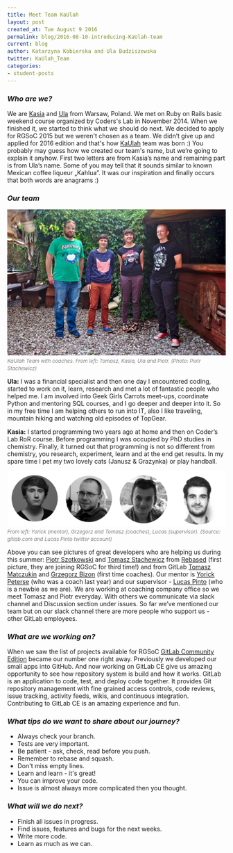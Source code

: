 ```yaml
---
title: Meet Team KaUlah
layout: post
created_at: Tue August 9 2016
permalink: blog/2016-08-10-introducing-KaUlah-team
current: blog
author: Katarzyna Kobierska and Ula Budziszewska
twitter: KaUlah_Team
categories:
- student-posts
---
```


### *Who are we?*

We are [Kasia](https://twitter.com/kradydal) and [Ula](https://twitter.com/KaUlah_Team) from Warsaw, Poland. We met on Ruby on Rails basic weekend course organized by Coders's Lab in November 2014.
When we finished it, we started to think what we should do next. We decided to apply for RGSoC 2015 but we weren't chosen as a team. We didn’t give up and applied for 2016 edition and that's how [KaUlah](https://twitter.com/KaUlah_Team) team was born :)
You probably may guess how we created our team's name, but we’re going to explain it anyhow. First two letters are from Kasia’s name and remaining part is from Ula’s name. Some of you may tell that it sounds similar to known Mexican coffee liqueur „Kahlua”. It was our inspiration and finally occurs that both words are anagrams :)

### *Our team*

![KaUlah Team](/img/blog/2016/kaulah-team-with-coaches.jpg)
<span><font color="grey"><small><i>KaUlah Team with coaches. From left: Tomasz, Kasia, Ula and Piotr. (Photo: Piotr Stachewicz) </i></small></font></span>

**Ula:** I was a financial specialist and then one day I encountered coding, started to work on it, learn, research and met  a lot of fantastic people who helped me.
I am involved into Geek Girls Carrots meet-ups, coordinate Python and mentoring SQL courses, and I go deeper and deeper into it. So in my free time I am helping others to run into IT, also I like traveling, mountain hiking and watching old episodes of TopGear.

**Kasia:** I started programming two years ago at home and then on Coder’s Lab RoR course. Before programming I was occupied by PhD studies in chemistry. Finally, it turned out that programming is not so different from chemistry, you research, experiment, learn and at the end get results.
In my spare time I pet my two lovely cats (Janusz & Grazynka) or play handball.

![Gitlab Team](/img/blog/2016/kaulah-gitlab-team.jpg)
<span><font color="grey"><small><i>From left: Yorick (mentor), Grzegorz and Tomasz (coaches), Lucas (supervisor). (Source: gitlab.com and Lucas Pinto twitter account)</i></small></font></span>

Above you can see pictures of great developers who are helping us during this summer: [Piotr Szotkowski](https://twitter.com/chastell) and [Tomasz Stachewicz](https://twitter.com/_tomash) from [Rebased](https://rebased.pl/) (first picture, they are joining RGSoC for third time!) and from GitLab [Tomasz Matczukin](https://twitter.com/TomaszMaczukin) and [Grzegorz Bizon](https://twitter.com/GrzegorzBizon) (first time coaches). Our mentor is [Yorick Peterse](https://twitter.com/YorickPeterse) (who was a coach last year) and our supervisor - [Lucas Pinto](https://twitter.com/medk_) (who is a newbie as we are).
We are working at coaching company office so we meet Tomasz and Piotr everyday. With others we communicate via slack channel and Discussion section under issues.
So far we’ve mentioned our team but on our slack channel there are more people who support us - other GitLab employees.

### *What are we working on?*

When we saw the list of projects available for RGSoC [GitLab Community Edition](https://about.gitlab.com/) became our number one right away. Previously we developed our small apps into GitHub. And now working on GitLab CE give us amazing opportunity to see how repository system is build and how it works. GitLab is an application to code, test, and deploy code together. It provides Git repository management with fine grained access controls, code reviews, issue tracking, activity feeds, wikis, and continuous integration. Contributing to GitLab CE is an amazing experience and fun.

### *What tips do we want to share about our journey?*

- Always check your branch.
- Tests are very important.
- Be patient - ask, check, read before you push.
- Remember to rebase and squash.
- Don't miss empty lines.
- Learn and learn - it's great!
- You can improve your code.
- Issue is almost always more complicated then you thought.

### *What will we do next?*

- Finish all issues in progress.
- Find issues, features and bugs for the next weeks.
- Write more code.
- Learn as much as we can.

